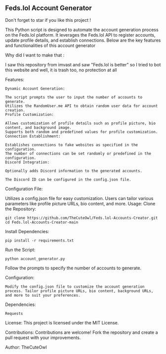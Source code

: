 
## Feds.lol Account Generator

Don't forget to star if you like this project !

This Python script is designed to automate the account generation process on the Feds.lol platform. It leverages the Feds.lol API to register accounts, update profile details, and establish connections. Below are the key features and functionalities of this account generator

Why did I want to make that :

I saw this repository from imvast and saw "Feds.lol is better" so I tried to bot this website and well, it is trash too, no protection at all

Features:

```
Dynamic Account Generation:

The script prompts the user to input the number of accounts to generate.
Utilizes the RandomUser.me API to obtain random user data for account creation.
Profile Customization:

Allows customization of profile details such as profile picture, bio content, and background image. 
Supports both random and predefined values for profile customization.
Connection Establishment:

Establishes connections to fake websites as specified in the configuration.
The number of connections can be set randomly or predefined in the configuration.
Discord Integration:

Optionally adds Discord information to the generated accounts.

The Discord ID can be configured in the config.json file.

```

Configuration File:

Utilizes a config.json file for easy customization.
Users can tailor various parameters like profile picture URLs, bio content, and more.
Usage:
Clone the Repository:

```
git clone https://github.com/TheCuteOwl/Feds.lol-Accounts-Creator.git
cd Feds.lol-Accounts-Creator-main
```
Install Dependencies:

```
pip install -r requirements.txt
```
Run the Script:

```
python account_generator.py
```
Follow the prompts to specify the number of accounts to generate.

Configuration:

```
Modify the config.json file to customize the account generation process. Tailor profile picture URLs, bio content, background URLs, and more to suit your preferences.
```

Dependencies:
```
Requests
```
License:
This project is licensed under the MIT License.

Contributions:
Contributions are welcome! Fork the repository and create a pull request with your improvements.

Author:
TheCuteOwl
